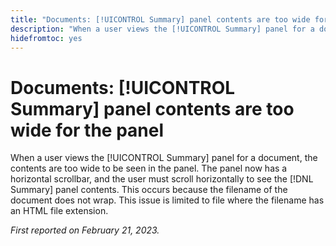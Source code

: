 ```yaml
---
title: "Documents: [!UICONTROL Summary] panel contents are too wide for the panel"
description: "When a user views the [!UICONTROL Summary] panel for a document, the contents are too wide to be seen in the panel. The panel now has a horizontal scrollbar, and the user must scroll horizontally to see the [!DNL Summary] panel contents. This occurs because the filename of the document does not wrap. This issue is limited to file where the filename has an HTML file extension."
hidefromtoc: yes
---
```


# Documents: [!UICONTROL Summary] panel contents are too wide for the panel

When a user views the [!UICONTROL Summary] panel for a document, the contents are too wide to be seen in the panel. The panel now has a horizontal scrollbar, and the user must scroll horizontally to see the [!DNL Summary] panel contents. This occurs because the filename of the document does not wrap. This issue is limited to file where the filename has an HTML file extension.

_First reported on February 21, 2023._

